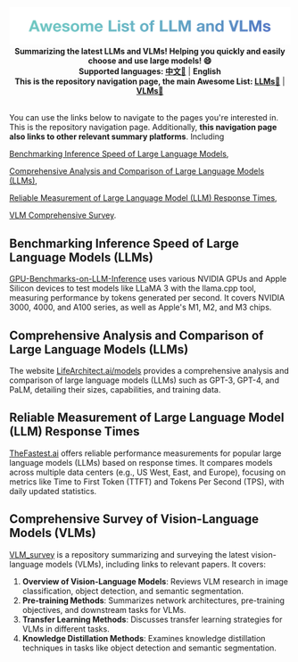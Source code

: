 <div align="center">
  <img src="./image/title.png" width="800" />
</div>
<div align="center">
<strong>Summarizing the latest LLMs and VLMs! Helping you quickly and easily choose and use large models! 😄</strong><br>
<strong>Supported languages: <a href="./README_zh.md">中文🚀</a></strong> | <strong>English</strong><br>
<strong>This is the repository navigation page, the main Awesome List: <a href="./README_LLM.md">LLMs🚀</a></strong> | <strong><a href="./README_VLMs.md">VLMs🚀</a></strong>
</div>
<br>

You can use the links below to navigate to the pages you're interested in. This is the repository navigation page. Additionally, **this navigation page also links to other relevant summary platforms**. Including

 [Benchmarking Inference Speed of Large Language Models](#benchmarking-inference-speed-of-large-language-models-llms), 

[Comprehensive Analysis and Comparison of Large Language Models (LLMs)](#comprehensive-analysis-and-comparison-of-large-language-models-llms), 

[Reliable Measurement of Large Language Model (LLM) Response Times](#reliable-measurement-of-large-language-model-llm-response-times),

 [VLM Comprehensive Survey](#comprehensive-survey-of-vision-language-models-vlms).




## Benchmarking Inference Speed of Large Language Models (LLMs)

[GPU-Benchmarks-on-LLM-Inference](https://github.com/XiongjieDai/GPU-Benchmarks-on-LLM-Inference) uses various NVIDIA GPUs and Apple Silicon devices to test models like LLaMA 3 with the llama.cpp tool, measuring performance by tokens generated per second. It covers NVIDIA 3000, 4000, and A100 series, as well as Apple's M1, M2, and M3 chips.

## Comprehensive Analysis and Comparison of Large Language Models (LLMs)

The website [LifeArchitect.ai/models](https://lifearchitect.ai/models) provides a comprehensive analysis and comparison of large language models (LLMs) such as GPT-3, GPT-4, and PaLM, detailing their sizes, capabilities, and training data.

## Reliable Measurement of Large Language Model (LLM) Response Times

[TheFastest.ai](https://thefastest.ai/) offers reliable performance measurements for popular large language models (LLMs) based on response times. It compares models across multiple data centers (e.g., US West, East, and Europe), focusing on metrics like Time to First Token (TTFT) and Tokens Per Second (TPS), with daily updated statistics.

## Comprehensive Survey of Vision-Language Models (VLMs)

[VLM_survey](https://github.com/jingyi0000/VLM_survey) is a repository summarizing and surveying the latest vision-language models (VLMs), including links to relevant papers. It covers:

1. **Overview of Vision-Language Models**: Reviews VLM research in image classification, object detection, and semantic segmentation.
2. **Pre-training Methods**: Summarizes network architectures, pre-training objectives, and downstream tasks for VLMs.
3. **Transfer Learning Methods**: Discusses transfer learning strategies for VLMs in different tasks.
4. **Knowledge Distillation Methods**: Examines knowledge distillation techniques in tasks like object detection and semantic segmentation.

